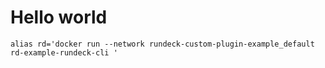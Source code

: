 # Hello world

```
alias rd='docker run --network rundeck-custom-plugin-example_default rd-example-rundeck-cli '
```

